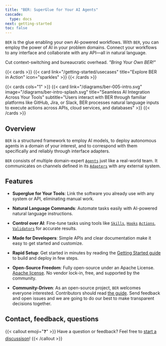 ```yaml
---
title: "BER: SuperGlue for Your AI Agents"
cascade:
  type: docs
next: getting-started
toc: false
---
```


`BER` is the glue enabling your own AI-powered workflows. With `BER`, you can employ the power of AI in your problem domains. Connect your workflows to any interface and collaborate with any API—all in natural language.

Cut context-switching and bureaucratic overhead. _"Bring Your Own BER!"_

{{< cards >}}
  {{< card link="/getting-started/usecases" title="Explore BER in Action" icon="sparkles" >}}
{{< /cards >}}

{{< cards cols="1" >}}
  {{< card link="/diagrams/ber-005-intro.svg" image="/diagrams/ber-intro-splash.svg" title="Seamless AI Integration Across Your Tools" subtitle="Users interact with BER through familiar platforms like GitHub, Jira, or Slack, BER processes natural language inputs to execute actions across APIs, cloud services, and databases" >}}
{{< /cards >}}


## Overview
`BER` is a structured framework to employ AI models, to deploy autonomous agents in a domain of your interest, and to correspond with them specifically and reliably through interface adapters.

`BER` consists of multiple domain-expert [`Agents`](/concepts/agent) just like a real-world team. It communicates on channels defined in its [`Adapters`](/concepts/adapter) with any external system.

## Features
- **Superglue for Your Tools**:
Link the software you already use with any system or API, eliminating manual work.

- **Natural Language Commands**:
Automate tasks easily with AI-powered natural language instructions.

- **Control over AI**:
Fine-tune tasks using tools like [`Skills`](/references/glossary#Skills), [`Hooks`](/references/glossary#Hooks) [`Actions`](/references/glossary#Actions), [`Validators`](/references/glossary#Validators) for accurate results.

- **Made for Developers**:
Simple APIs and clear documentation make it easy to get started and customize.

- **Rapid Setup**:
Get started in minutes by reading the [Getting Started guide](/getting-started) to build and deploy in few steps.

- **Open-Source Freedom**:
Fully open-source under an Apache License. [Apache license](https://github.com/berbyte/ber-os/blob/main/LICENSE). No vendor lock-in, free, and supported by the community.

- **Community-Driven**:
As an open-source project, `BER` welcomes everyone interested. Contributors should read [the guide](https://github.com/berbyte/ber-os/blob/main/.github/CONTRIBUTING.md). Send feedback and open issues and we are going to do our best to make transparent decisions together.

## Contact, feedback, questions
{{< callout emoji="❓" >}}
  Have a question or feedback? Feel free to [start a discussison](https://github.com/berbyte/ber-os/discussions/new/choose)!
{{< /callout >}}
